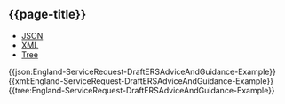 ## {{page-title}}

<div class="nhsd-!t-margin-bottom-6">
  <ul class="nav nav-tabs" role="tablist">
        <li role="presentation" class="active">
            <a href="#JSON" role="tab" data-toggle="tab">JSON</a>
        </li>
         <li role="presentation">
            <a href="#XML" role="tab" data-toggle="tab">XML</a>
        </li>
        <li role="presentation">
            <a href="#Tree" role="tab" data-toggle="tab">Tree</a>
        </li>
  </ul>
    
  <div class="tab-content snippet">
    <div id="JSON" role="tabpanel" class="tab-pane active">
{{json:England-ServiceRequest-DraftERSAdviceAndGuidance-Example}}
    </div>
    <div id="XML" role="tabpanel" class="tab-pane">
{{xml:England-ServiceRequest-DraftERSAdviceAndGuidance-Example}}
    </div>
    <div id="Tree" role="tabpanel" class="tab-pane">
{{tree:England-ServiceRequest-DraftERSAdviceAndGuidance-Example}}
    </div>
  </div>
</div>